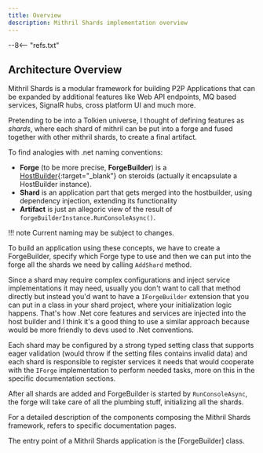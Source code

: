 ```yaml
---
title: Overview
description: Mithril Shards implementation overview
---
```

--8<-- "refs.txt"

## Architecture Overview

Mithril Shards is a modular framework for building P2P Applications that can be expanded by additional features like Web API endpoints, MQ based services, SignalR hubs, cross platform UI and much more.

Pretending to be into a Tolkien universe, I thought of defining features as *shards*, where each shard of mithril can be put into a forge and fused together with other mithril shards, to create a final artifact.

To find analogies with .net naming conventions:

- **Forge** (to be more precise, **ForgeBuilder**) is a [HostBuilder](https://learn.microsoft.com/en-us/dotnet/api/microsoft.extensions.hosting.hostbuilder?view=net-8.0){:target="_blank"} on steroids (actually it encapsulate a HostBuilder instance).
- **Shard** is an application part that gets merged into the hostbuilder, using dependency injection, extending its functionality 
- **Artifact** is just an allegoric view of the result of `forgeBuilderInstance.RunConsoleAsync()`.

!!! note
	Current naming may be subject to changes.

To build an application using these concepts, we have to create a ForgeBuilder, specify which Forge type to use and then we can put into the forge all the shards we need by calling `AddShard` method.

Since a shard may require complex configurations and inject service implementations it may need, usually you don't want to call that method directly but instead you'd want to have a `IForgeBuilder` extension that you can put in a class in your shard project, where your initialization logic happens.
That's how .Net core features and services are injected into the host builder and I think it's a good thing to use a similar approach because would be more friendly to devs used to .Net conventions.

Each shard may be configured by a strong typed setting class that supports eager validation (would throw if the setting files contains invalid data) and each shard is responsible to register services it needs that would cooperate with the `IForge` implementation to perform needed tasks, more on this in the specific documentation sections.

After all shards are added and ForgeBuilder is started by `RunConsoleAsync`, the forge will take care of all the plumbing stuff, initializing all the shards.

For a detailed description of the components composing the Mithril Shards framework, refers to specific documentation pages.

The entry point of a Mithril Shards application is the [ForgeBuilder] class.

